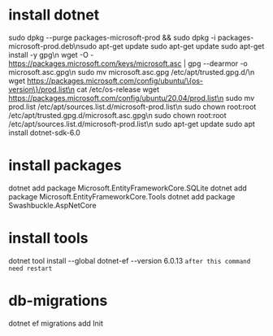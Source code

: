 # install dotnet
sudo dpkg --purge packages-microsoft-prod && sudo dpkg -i packages-microsoft-prod.deb\nsudo apt-get update
sudo apt-get update
sudo apt-get install -y gpg\n
wget -O - https://packages.microsoft.com/keys/microsoft.asc | gpg --dearmor -o microsoft.asc.gpg\n
sudo mv microsoft.asc.gpg /etc/apt/trusted.gpg.d/\n
wget https://packages.microsoft.com/config/ubuntu/\{os-version\}/prod.list\n
cat /etc/os-release
wget https://packages.microsoft.com/config/ubuntu/20.04/prod.list\n
sudo mv prod.list /etc/apt/sources.list.d/microsoft-prod.list\n
sudo chown root:root /etc/apt/trusted.gpg.d/microsoft.asc.gpg\n
sudo chown root:root /etc/apt/sources.list.d/microsoft-prod.list\n
sudo apt-get update
sudo apt install dotnet-sdk-6.0

# install packages
dotnet add package Microsoft.EntityFrameworkCore.SQLite
dotnet add package Microsoft.EntityFrameworkCore.Tools
dotnet add package Swashbuckle.AspNetCore

# install tools
dotnet tool install --global dotnet-ef --version 6.0.13
`after this command need restart`

# db-migrations
dotnet ef migrations add Init
